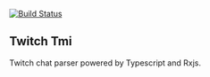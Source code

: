 [![Build Status](https://travis-ci.org/j3ddesign/twitch-tmi.svg?branch=master)](https://travis-ci.org/j3ddesign/twitch-tmi)

Twitch Tmi
--------------------

Twitch chat parser powered by Typescript and Rxjs.
